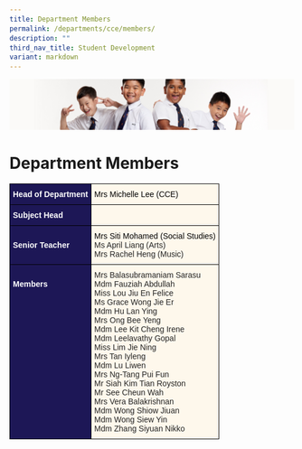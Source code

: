 ```yaml
---
title: Department Members
permalink: /departments/cce/members/
description: ""
third_nav_title: Student Development
variant: markdown
---
```

![](/images/Sub-banner2.jpg)

Department Members
==================

<style type="text/css">
.tg  {border-collapse:collapse;border-spacing:0;}
.tg td{border-color:black;border-style:solid;border-width:1px;font-family:Arial, sans-serif;font-size:14px;
  overflow:hidden;padding:10px 5px;word-break:normal;}
.tg th{border-color:black;border-style:solid;border-width:1px;font-family:Arial, sans-serif;font-size:14px;
  font-weight:normal;overflow:hidden;padding:10px 5px;word-break:normal;}
.tg .tg-hkt7{background-color:#1D1756;color:#FFF;font-weight:bold;text-align:left;vertical-align:middle}
.tg .tg-cake{background-color:#fef8ec;color:#232323;text-align:left;vertical-align:top}
.tg .tg-tn17{background-color:#FEF8EC;text-align:left;vertical-align:middle}
.tg .tg-bk3i{background-color:#FEF8EC;color:#232323;text-align:left;vertical-align:middle}
.tg .tg-4mqj{background-color:#1D1756;color:#FFF;font-weight:bold;text-align:left;vertical-align:top}
.tg .tg-inqa{background-color:#FEF8EC;color:#232323;text-align:left;vertical-align:top}
</style>
<table class="tg">
<thead>
  <tr>
    <th class="tg-hkt7"><span style="color:#FFF;background-color:#1D1756">Head of Department</span></th>
    <th class="tg-bk3i"><span style="color:#000;background-color:transparent">Mrs Michelle Lee (CCE)</span></th>
  </tr>
</thead>
<tbody>
  <tr>
    <td class="tg-hkt7"><span style="color:#FFF;background-color:#1D1756">Subject Head</span></td>
    <td class="tg-bk3i"><span style="color:#000;background-color:transparent"></span></td>
  </tr>
  <tr>
    <td class="tg-hkt7"><span style="color:#FFF;background-color:#1D1756">Senior Teacher</span></td>
    <td class="tg-bk3i"><span style="color:#000;background-color:transparent">Mrs Siti Mohamed (Social Studies)</span><br><span style="color:#232323;background-color:initial">Ms April Liang (Arts) </span><br><span style="color:#232323;background-color:initial">Mrs Rachel Heng (Music)</span></td>
  </tr>
  <tr>
    <td class="tg-4mqj"><br><span style="color:#FFF;background-color:#1D1756">Members</span><br></td>
    <td class="tg-inqa"><span style="background-color:transparent">Mrs Balasubramaniam Sarasu</span><br><span style="background-color:transparent">Mdm Fauziah Abdullah</span><br><span style="background-color:transparent">Miss Lou Jiu En Felice</span><br><span style="background-color:transparent">Ms Grace Wong Jie Er</span><br>Mdm Hu Lan Ying<br>Mrs Ong Bee Yeng<br>Mdm Lee Kit Cheng Irene<br>Mdm Leelavathy Gopal<br>Miss Lim Jie Ning<br>Mrs Tan Iyleng<br>Mdm Lu Liwen<br>Mrs Ng-Tang Pui Fun<br>Mr Siah Kim Tian Royston<br>Mr See Cheun Wah<br>Mrs Vera Balakrishnan<br>Mdm Wong Shiow Jiuan<br>Mdm Wong Siew Yin<br>Mdm Zhang Siyuan Nikko</td>
  
</tr></tbody></table>